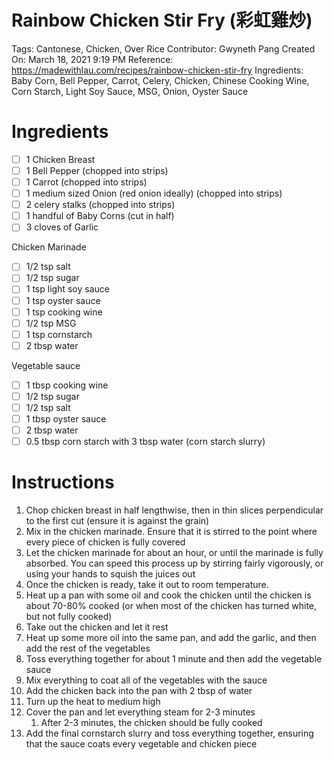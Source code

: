 # Rainbow Chicken Stir Fry (彩虹雞炒)

Tags: Cantonese, Chicken, Over Rice
Contributor: Gwyneth Pang
Created On: March 18, 2021 9:19 PM
Reference: https://madewithlau.com/recipes/rainbow-chicken-stir-fry
Ingredients: Baby Corn, Bell Pepper, Carrot, Celery, Chicken, Chinese Cooking Wine, Corn Starch, Light Soy Sauce, MSG, Onion, Oyster Sauce

# Ingredients

- [ ]  1 Chicken Breast
- [ ]  1 Bell Pepper (chopped into strips)
- [ ]  1 Carrot (chopped into strips)
- [ ]  1 medium sized Onion (red onion ideally) (chopped into strips)
- [ ]  2 celery stalks (chopped into strips)
- [ ]  1 handful of Baby Corns (cut in half)
- [ ]  3 cloves of Garlic

Chicken Marinade

- [ ]  1/2 tsp salt
- [ ]  1/2 tsp sugar
- [ ]  1 tsp light soy sauce
- [ ]  1 tsp oyster sauce
- [ ]  1 tsp cooking wine
- [ ]  1/2 tsp MSG
- [ ]  1 tsp cornstarch
- [ ]  2 tbsp water

Vegetable sauce

- [ ]  1 tbsp cooking wine
- [ ]  1/2 tsp sugar
- [ ]  1/2 tsp salt
- [ ]  1 tbsp oyster sauce
- [ ]  2 tbsp water
- [ ]  0.5 tbsp corn starch with 3 tbsp water (corn starch slurry)

# Instructions

1. Chop chicken breast in half lengthwise, then in thin slices perpendicular to the first cut (ensure it is against the grain)
2. Mix in the chicken marinade. Ensure that it is stirred to the point where every piece of chicken is fully covered
3. Let the chicken marinade for about an hour, or until the marinade is fully absorbed. You can speed this process up by stirring fairly vigorously, or using your hands to squish the juices out
4. Once the chicken is ready, take it out to room temperature.
5. Heat up a pan with some oil and cook the chicken until the chicken is about 70-80% cooked (or when most of the chicken has turned white, but not fully cooked)
6. Take out the chicken and let it rest
7. Heat up some more oil into the same pan, and add the garlic, and then add the rest of the vegetables
8. Toss everything together for about 1 minute and then add the vegetable sauce
9. Mix everything to coat all of the vegetables with the sauce
10. Add the chicken back into the pan with 2 tbsp of water
11. Turn up the heat to medium high
12. Cover the pan and let everything steam for 2-3 minutes
    1. After 2-3 minutes, the chicken should be fully cooked
13. Add the final cornstarch slurry and toss everything together, ensuring that the sauce coats every vegetable and chicken piece
